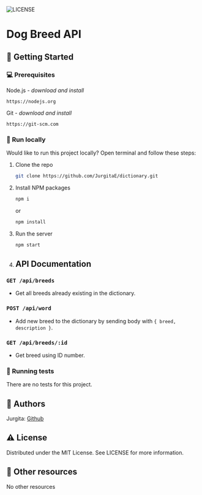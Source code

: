 ![LICENSE](https://img.shields.io/badge/license-MIT-blue.svg?style=flat-square)

# Dog Breed API

## 🧰 Getting Started

### 💻 Prerequisites

Node.js - _download and install_

```
https://nodejs.org
```

Git - _download and install_

```
https://git-scm.com
```

### 🏃 Run locally

Would like to run this project locally? Open terminal and follow these steps:

1. Clone the repo
    ```sh
    git clone https://github.com/JurgitaE/dictionary.git
    ```
2. Install NPM packages
    ```sh
    npm i
    ```
    or
    ```sh
    npm install
    ```
3. Run the server
    ```sh
    npm start
    ```
4. ## API Documentation

### `GET /api/breeds`

-   Get all breeds already existing in the dictionary.

### `POST /api/word`

-   Add new breed to the dictionary by sending body with `{ breed, description }`.

### `GET /api/breeds/:id`

-   Get breed using ID number.

### 🧪 Running tests

There are no tests for this project.

## 🎅 Authors

Jurgita: [Github](https://github.com/JurgitaE)

## ⚠️ License

Distributed under the MIT License. See LICENSE for more information.

## 🔗 Other resources

No other resources
